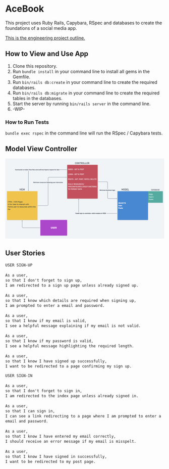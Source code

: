 # AceBook

  This project uses Ruby Rails, Capybara, RSpec and databases to create the foundations of a social media app.


  [This is the engineering project outline.](https://github.com/makersacademy/course/tree/master/engineering_projects/rails)


## How to View and Use App

1. Clone this repository.
2. Run `bundle install` in your command line to install all gems in the Gemfile.
3. Run `bin/rails db:create` in your command line to create the required databases.
4. Run `bin/rails db:migrate` in your command line to create the required tables in the databases.
5. Start the server by running `bin/rails server` in the command line.
6. -WIP-

### How to Run Tests

`bundle exec rspec` in the command line will run the RSpec / Capybara tests.

## Model View Controller
![alt text](https://github.com/Hannah-Frost/acebook-Isambard/blob/MVC/MVC.png)


## User Stories
```
USER SIGN-UP

As a user,
so that I don't forget to sign up,
I am redirected to a sign up page unless already signed up.

As a user,
so that I know which details are required when signing up,
I am prompted to enter a email and password.

As a user,
so that I know if my email is valid,
I see a helpful message explaining if my email is not valid.

As a user,
so that I know if my password is valid,
I see a helpful message highlighting the required length.

As a user,
so that I know I have signed up successfully,
I want to be redirected to a page confirming my sign up.
```

```
USER SIGN-IN

As a user,
so that I don't forget to sign in,
I am redirected to the index page unless already signed in.

As a user,
so that I can sign in,
I can see a link redirecting to a page where I am prompted to enter a email and password.

As a user,
so that I know I have entered my email correctly,
I should receive an error message if my email is misspelt.

As a user,
so that I know I have signed in successfully,
I want to be redirected to my post page.
```
